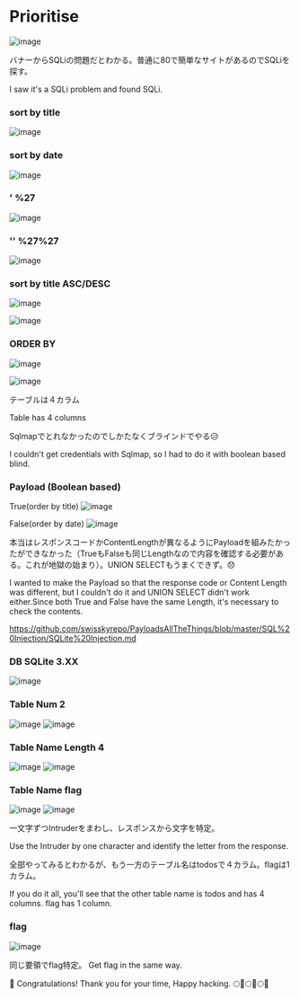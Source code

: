 # Prioritise
![image](https://github.com/yukaFUNAMI/THM_Writeup/assets/6504854/e2e0bd5c-78b8-4c76-aaac-b97acb185934)
<p>
バナーからSQLiの問題だとわかる。普通に80で簡単なサイトがあるのでSQLiを探す。

I saw it's a SQLi problem and found SQLi.
</p>

### sort by title

![image](https://github.com/yukaFUNAMI/THM_Writeup/assets/6504854/1a4dd085-d648-4e53-8c02-8adb4df8d950)

### sort by date

![image](https://github.com/yukaFUNAMI/THM_Writeup/assets/6504854/96f3e59c-a406-4f81-bf1e-cfd4a2689fcc)

### ' %27
![image](https://github.com/yukaFUNAMI/THM_Writeup/assets/6504854/a9f6dd30-0240-4825-b333-a3a966e56263)

### '' %27%27
![image](https://github.com/yukaFUNAMI/THM_Writeup/assets/6504854/912c196b-8866-4104-84f1-cd9fc4342b0a)


### sort by title ASC/DESC

![image](https://github.com/yukaFUNAMI/THM_Writeup/assets/6504854/b61644b0-68eb-4dcd-b8ea-1be30284fdd1)

![image](https://github.com/yukaFUNAMI/THM_Writeup/assets/6504854/d6294960-5c10-4dc8-b62f-3d337d0c605a)

### ORDER BY
![image](https://github.com/yukaFUNAMI/THM_Writeup/assets/6504854/294b8d76-130a-48d4-a608-1f897deb895d)

![image](https://github.com/yukaFUNAMI/THM_Writeup/assets/6504854/45c42801-69d8-4249-b98d-4a50d1a0bffe)

テーブルは４カラム

Table has 4 columns

Sqlmapでとれなかったのでしかたなくブラインドでやる😥

I couldn't get credentials with Sqlmap, so I had to do it with boolean based blind.

### Payload (Boolean based)
True(order by title)
![image](https://github.com/yukaFUNAMI/THM_Writeup/assets/6504854/2a9ff095-aab0-46d4-990c-dcffcd875041)

False(order by date)
![image](https://github.com/yukaFUNAMI/THM_Writeup/assets/6504854/f9c8a979-e121-411e-ad1e-c5a061ecfd06)

本当はレスポンスコードかContentLengthが異なるようにPayloadを組みたかったができなかった（TrueもFalseも同じLengthなので内容を確認する必要がある。これが地獄の始まり）。UNION SELECTもうまくできず。😞

I wanted to make the Payload so that the response code or Content Length was different, but I couldn't do it and UNION SELECT didn't work either.Since both True and False have the same Length, it's necessary to check the contents.

https://github.com/swisskyrepo/PayloadsAllTheThings/blob/master/SQL%20Injection/SQLite%20Injection.md

### DB SQLite 3.XX
![image](https://github.com/yukaFUNAMI/THM_Writeup/assets/6504854/beed55e7-ccea-4f06-8d74-2f8be9eb1978)

### Table Num 2
![image](https://github.com/yukaFUNAMI/THM_Writeup/assets/6504854/620bff31-122a-4aeb-a91d-d2f842cc7883)
![image](https://github.com/yukaFUNAMI/THM_Writeup/assets/6504854/b6cbdf7a-5c4a-4b52-83d1-e3c3834ffd04)

### Table Name Length 4
![image](https://github.com/yukaFUNAMI/THM_Writeup/assets/6504854/967ed28f-52a6-43d5-986a-65ce0e2afacb)
![image](https://github.com/yukaFUNAMI/THM_Writeup/assets/6504854/328a6ab0-74cf-4c18-a943-4bd78475da82)

### Table Name flag
![image](https://github.com/yukaFUNAMI/THM_Writeup/assets/6504854/974cadf4-75c3-4540-abda-ee61662fce14)
![image](https://github.com/yukaFUNAMI/THM_Writeup/assets/6504854/9518b684-f07c-41dd-bf1d-4ce503d1e0ea)

一文字ずつIntruderをまわし、レスポンスから文字を特定。

Use the Intruder by one character and identify the letter from the response.

全部やってみるとわかるが、もう一方のテーブル名はtodosで４カラム。flagは1カラム。

If you do it all, you'll see that the other table name is todos and has 4 columns. flag has 1 column.

### flag
![image](https://github.com/yukaFUNAMI/THM_Writeup/assets/6504854/f6001604-2f12-4476-a94b-e81e4b6989bf)

同じ要領でflag特定。
Get flag in the same way.

🚩 Congratulations! Thank you for your time, Happy hacking. 🌕🍡🌕🍡🌕🍡
